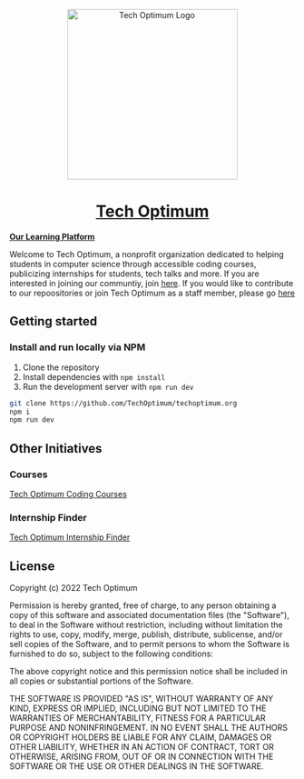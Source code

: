 <p align="center"><img width="300" alt="Tech Optimum Logo" src="https://www.techoptimum.org/logo-transparent.png"></p>
<h1 align="center"><a href="https://techoptimum.org">Tech Optimum</a></h1>

[**Our Learning Platform**](https://dashboard.techoptimum.org)

Welcome to Tech Optimum, a nonprofit organization dedicated to helping students in computer science through accessible coding courses, publicizing internships for students, tech talks and more. If you are interested in joining our communtiy, join [here](https://techoptimum.org/discord). If you would like to contribute to our repoositories or join Tech Optimum as a staff member, please go [here](https://techoptimum.org/join-team)


## Getting started
### Install and run locally via NPM
1. Clone the repository
2. Install dependencies with `npm install`
3. Run the development server with `npm run dev`

```bash
git clone https://github.com/TechOptimum/techoptimum.org
npm i
npm run dev
```

## Other Initiatives
### Courses
[Tech Optimum Coding Courses](https://github.com/TechOptimum/courses)
### Internship Finder
[Tech Optimum Internship Finder](https://github.com/TechOptimum/internships)

## License
Copyright (c) 2022 Tech Optimum

Permission is hereby granted, free of charge, to any person obtaining a copy
of this software and associated documentation files (the "Software"), to deal
in the Software without restriction, including without limitation the rights
to use, copy, modify, merge, publish, distribute, sublicense, and/or sell
copies of the Software, and to permit persons to whom the Software is
furnished to do so, subject to the following conditions:

The above copyright notice and this permission notice shall be included in all
copies or substantial portions of the Software.

THE SOFTWARE IS PROVIDED "AS IS", WITHOUT WARRANTY OF ANY KIND, EXPRESS OR
IMPLIED, INCLUDING BUT NOT LIMITED TO THE WARRANTIES OF MERCHANTABILITY,
FITNESS FOR A PARTICULAR PURPOSE AND NONINFRINGEMENT. IN NO EVENT SHALL THE
AUTHORS OR COPYRIGHT HOLDERS BE LIABLE FOR ANY CLAIM, DAMAGES OR OTHER
LIABILITY, WHETHER IN AN ACTION OF CONTRACT, TORT OR OTHERWISE, ARISING FROM,
OUT OF OR IN CONNECTION WITH THE SOFTWARE OR THE USE OR OTHER DEALINGS IN THE
SOFTWARE.

